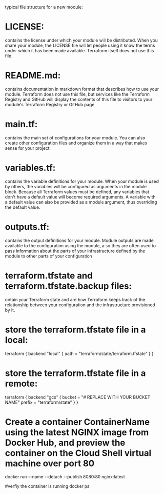 typical file structure for a new module:

# LICENSE: 
contains the license under which your module will be distributed. 
When you share your module, the LICENSE file will let people using it know the terms under which it has been made available.
Terraform itself does not use this file.

# README.md: 
contains documentation in markdown format that describes how to use your module. 
Terraform does not use this file, but services like the Terraform Registry and GitHub will display the contents of this file to visitors to your module's 
Terraform Registry or GitHub page


# main.tf: 
contains the main set of configurations for your module. 
You can also create other configuration files and organize them in a way that makes sense for your project.

# variables.tf: 
contains the variable definitions for your module. 
When your module is used by others, the variables will be configured as arguments in the module block. 
Because all Terraform values must be defined, any variables that don't have a default value will become required arguments. 
A variable with a default value can also be provided as a module argument, thus overriding the default value.


# outputs.tf: 
contains the output definitions for your module. 
Module outputs are made available to the configuration using the module, a
so they are often used to pass information about the parts of your infrastructure defined by the module to other parts of your configuration

# terraform.tfstate and terraform.tfstate.backup files:
 ontain your Terraform state and are how Terraform keeps track of the relationship between your configuration and the infrastructure provisioned by it.


# store the terraform.tfstate file in a local:
terraform {
  backend "local" {
    path = "terraform/state/terraform.tfstate"
  }
}

# store the terraform.tfstate file in a remote:
terraform {
  backend "gcs" {
    bucket  = "# REPLACE WITH YOUR BUCKET NAME"
    prefix  = "terraform/state"
  }
}

# Create a container ContainerName using the latest NGINX image from Docker Hub, and preview the container on the Cloud Shell virtual machine over port 80
docker run --name <ContainerName> --detach --publish 8080:80 nginx:latest

#verfiy the container is running
docker ps

